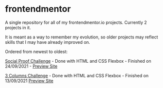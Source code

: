# frontendmentor
A single repository for all of my frontendmentor.io projects. Currently 2 projects in it.

It is meant as a way to remember my evolution, so older projects may reflect skills that I may have already improved on.


Ordered from newest to oldest:

[Social Proof Challenge](https://www.frontendmentor.io/challenges/social-proof-section-6e0qTv_bA) - Done with HTML and CSS Flexbox - Finished on 24/09/2021 - [Preview Site](https://social-proof-pedro-augusto.netlify.app/)

[3 Columns Challenge](https://www.frontendmentor.io/challenges/3column-preview-card-component-pH92eAR2-) - Done with HTML and CSS Flexbox - Finished on 13/09/2021 [Preview Site](https://3-columns-pedro-augusto.netlify.app/)


